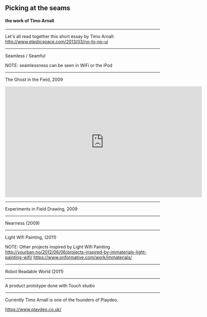 ## Picking at the seams
#### the work of Timo Arnall

---

Let's all read together this short essay by Timo Arnall:
http://www.elasticspace.com/2013/03/no-to-no-ui

---

Seamless / Seamful

NOTE: seamlessness can be seen in WiFi or the iPod

---

The Ghost in the Field, 2009

<iframe src="https://player.vimeo.com/video/7022707" width="640" height="360" frameborder="0" webkitallowfullscreen mozallowfullscreen allowfullscreen></iframe>

---

Experiments in Field Drawing, 2009

[](https://player.vimeo.com/video/1857683)

[](https://player.vimeo.com/video/862224)

---

Nearness (2009)

[](https://player.vimeo.com/video/6588461)

---

Light Wifi Painting, (2011)

[](https://player.vimeo.com/video/20412632)

NOTE: Other projects inspired by Light Wifi Painting
http://yourban.no/2012/06/06/projects-inspired-by-immaterials-light-painting-wifi/
https://www.onformative.com/work/immaterials/

---

Robot Readable World (2011)

[](https://player.vimeo.com/video/36239715)

---

A product prototype done with Touch studio

[](https://player.vimeo.com/video/6602990)

---

Currently Timo Arnall is one of the founders of Playdeo.

https://www.playdeo.co.uk/

